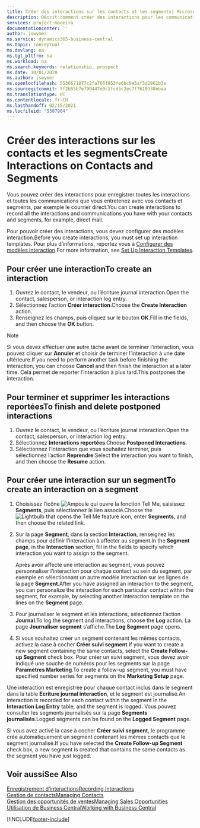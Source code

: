 ```yaml
---
title: Créer des interactions sur les contacts et les segments| Microsoft Docs
description: Décrit comment créer des interactions pour les communications que vous avez avec vos contacts et segments dans Business Central, par exemple le courrier direct.
services: project-madeira
documentationcenter: ''
author: jswymer
ms.service: dynamics365-business-central
ms.topic: conceptual
ms.devlang: na
ms.tgt_pltfrm: na
ms.workload: na
ms.search.keywords: relationship, prospect
ms.date: 10/01/2020
ms.author: jswymer
ms.openlocfilehash: 5536671877c2fa766f953fe6bc9a5af5d2861b3e
ms.sourcegitcommit: ff2b55b7e790447e0c1fcd5c2ec7f7610338ebaa
ms.translationtype: HT
ms.contentlocale: fr-CH
ms.lasthandoff: 02/15/2021
ms.locfileid: "5387964"
---
```

# <a name="create-interactions-on-contacts-and-segments"></a><span data-ttu-id="9831a-103">Créer des interactions sur les contacts et les segments</span><span class="sxs-lookup"><span data-stu-id="9831a-103">Create Interactions on Contacts and Segments</span></span>
<span data-ttu-id="9831a-104">Vous pouvez créer des interactions pour enregistrer toutes les interactions et toutes les communications que vous entretenez avec vos contacts et segments, par exemple le courrier direct.</span><span class="sxs-lookup"><span data-stu-id="9831a-104">You can create interactions to record all the interactions and communications you have with your contacts and segments, for example, direct mail.</span></span>

<span data-ttu-id="9831a-105">Pour pouvoir créer des interactions, vous devez configurer des modèles interaction.</span><span class="sxs-lookup"><span data-stu-id="9831a-105">Before you create interactions, you must set up interaction templates.</span></span> <span data-ttu-id="9831a-106">Pour plus d’informations, reportez vous à [Configurer des modèles interaction](marketing-interactions.md).</span><span class="sxs-lookup"><span data-stu-id="9831a-106">For more information, see  [Set Up Interaction Templates](marketing-interactions.md).</span></span>

## <a name="to-create-an-interaction"></a><span data-ttu-id="9831a-107">Pour créer une interaction</span><span class="sxs-lookup"><span data-stu-id="9831a-107">To create an interaction</span></span>
1. <span data-ttu-id="9831a-108">Ouvrez le contact, le vendeur, ou l’écriture journal interaction.</span><span class="sxs-lookup"><span data-stu-id="9831a-108">Open the contact, salesperson, or interaction log entry.</span></span>
2. <span data-ttu-id="9831a-109">Sélectionnez l’action **Créer interaction**.</span><span class="sxs-lookup"><span data-stu-id="9831a-109">Choose the **Create Interaction** action.</span></span>
3. <span data-ttu-id="9831a-110">Renseignez les champs, puis cliquez sur le bouton **OK**.</span><span class="sxs-lookup"><span data-stu-id="9831a-110">Fill in the fields, and then choose the **OK** button.</span></span>

> [!NOTE]  
>   <span data-ttu-id="9831a-111">Si vous devez effectuer une autre tâche avant de terminer l’interaction, vous pouvez cliquer sur **Annuler** et choisir de terminer l’interaction à une date ultérieure.</span><span class="sxs-lookup"><span data-stu-id="9831a-111">If you need to perform another task before finishing the interaction, you can choose **Cancel** and then finish the interaction at a later time.</span></span> <span data-ttu-id="9831a-112">Cela permet de reporter l’interaction à plus tard.</span><span class="sxs-lookup"><span data-stu-id="9831a-112">This postpones the interaction.</span></span>

## <a name="to-finish-and-delete-postponed-interactions"></a><span data-ttu-id="9831a-113">Pour terminer et supprimer les interactions reportées</span><span class="sxs-lookup"><span data-stu-id="9831a-113">To finish and delete postponed interactions</span></span>
1. <span data-ttu-id="9831a-114">Ouvrez le contact, le vendeur, ou l’écriture journal interaction.</span><span class="sxs-lookup"><span data-stu-id="9831a-114">Open the contact, salesperson, or interaction log entry.</span></span>
2. <span data-ttu-id="9831a-115">Sélectionnez **Interactions reportées**.</span><span class="sxs-lookup"><span data-stu-id="9831a-115">Choose **Postponed Interactions**.</span></span>
3. <span data-ttu-id="9831a-116">Sélectionnez l’interaction que vous souhaitez terminer, puis sélectionnez l’action **Reprendre**.</span><span class="sxs-lookup"><span data-stu-id="9831a-116">Select the interaction you want to finish, and then choose the **Resume** action.</span></span>

## <a name="to-create-an-interaction-on-a-segment"></a><span data-ttu-id="9831a-117">Pour créer une interaction sur un segment</span><span class="sxs-lookup"><span data-stu-id="9831a-117">To create an interaction on a segment</span></span>
1. <span data-ttu-id="9831a-118">Choisissez l’icône ![Ampoule qui ouvre la fonction Tell Me](media/ui-search/search_small.png "Dites-moi ce que vous voulez faire"), saisissez **Segments**, puis sélectionnez le lien associé.</span><span class="sxs-lookup"><span data-stu-id="9831a-118">Choose the ![Lightbulb that opens the Tell Me feature](media/ui-search/search_small.png "Tell me what you want to do") icon, enter **Segments**, and then choose the related link.</span></span>
2. <span data-ttu-id="9831a-119">Sur la page **Segment**, dans la section **Interaction**, renseignez les champs pour définir l’interaction à affecter au segment.</span><span class="sxs-lookup"><span data-stu-id="9831a-119">In the **Segment page**, in the **Interaction** section, fill in the fields to specify which interaction you want to assign to the segment.</span></span>

    <span data-ttu-id="9831a-120">Après avoir affecté une interaction au segment, vous pouvez personnaliser l’interaction pour chaque contact au sein du segment, par exemple en sélectionnant un autre modèle interaction sur les lignes de la page **Segment**.</span><span class="sxs-lookup"><span data-stu-id="9831a-120">After you have assigned an interaction to the segment, you can personalize the interaction for each particular contact within the segment, for example, by selecting another interaction template on the lines on the **Segment** page.</span></span>  
3. <span data-ttu-id="9831a-121">Pour journaliser le segment et les interactions, sélectionnez l’action **Journal**.</span><span class="sxs-lookup"><span data-stu-id="9831a-121">To log the segment and interactions, choose the **Log** action.</span></span> <span data-ttu-id="9831a-122">La page **Journaliser segment** s’affiche.</span><span class="sxs-lookup"><span data-stu-id="9831a-122">The **Log Segment** page opens.</span></span>
4. <span data-ttu-id="9831a-123">Si vous souhaitez créer un segment contenant les mêmes contacts, activez la case à cocher **Créer suivi segment**.</span><span class="sxs-lookup"><span data-stu-id="9831a-123">If you want to create a new segment containing the same contacts, select the **Create Follow-up Segment** check box.</span></span> <span data-ttu-id="9831a-124">Pour créer un suivi segment, vous devez avoir indiqué une souche de numéros pour les segments sur la page **Paramètres Marketing**.</span><span class="sxs-lookup"><span data-stu-id="9831a-124">To create a follow-up segment, you must have specified number series for segments on the **Marketing Setup** page.</span></span>

<span data-ttu-id="9831a-125">Une interaction est enregistrée pour chaque contact inclus dans le segment dans la table **Ecriture journal interaction**, et le segment est journalisé.</span><span class="sxs-lookup"><span data-stu-id="9831a-125">An interaction is recorded for each contact within the segment in the **Interaction Log Entry** table, and the segment is logged.</span></span> <span data-ttu-id="9831a-126">Vous pouvez consulter les segments journalisés sur la page **Segments journalisés**.</span><span class="sxs-lookup"><span data-stu-id="9831a-126">Logged segments can be found on the **Logged Segment** page.</span></span>

<span data-ttu-id="9831a-127">Si vous avez activé la case à cocher **Créer suivi segment**, le programme crée automatiquement un segment contenant les mêmes contacts que le segment journalisé.</span><span class="sxs-lookup"><span data-stu-id="9831a-127">If you have selected the **Create Follow-up Segment** check box, a new segment is created that contains the same contacts as the segment you have just logged.</span></span>

## <a name="see-also"></a><span data-ttu-id="9831a-128">Voir aussi</span><span class="sxs-lookup"><span data-stu-id="9831a-128">See Also</span></span>
[<span data-ttu-id="9831a-129">Enregistrement d’interactions</span><span class="sxs-lookup"><span data-stu-id="9831a-129">Recording Interactions</span></span>](marketing-interactions.md)  
[<span data-ttu-id="9831a-130">Gestion de contacts</span><span class="sxs-lookup"><span data-stu-id="9831a-130">Managing Contacts</span></span>](marketing-contacts.md)  
[<span data-ttu-id="9831a-131">Gestion des opportunités de ventes</span><span class="sxs-lookup"><span data-stu-id="9831a-131">Managing Sales Opportunities</span></span>](marketing-manage-sales-opportunities.md)  
[<span data-ttu-id="9831a-132">Utilisation de Business Central</span><span class="sxs-lookup"><span data-stu-id="9831a-132">Working with Business Central</span></span>](ui-work-product.md)


[!INCLUDE[footer-include](includes/footer-banner.md)]